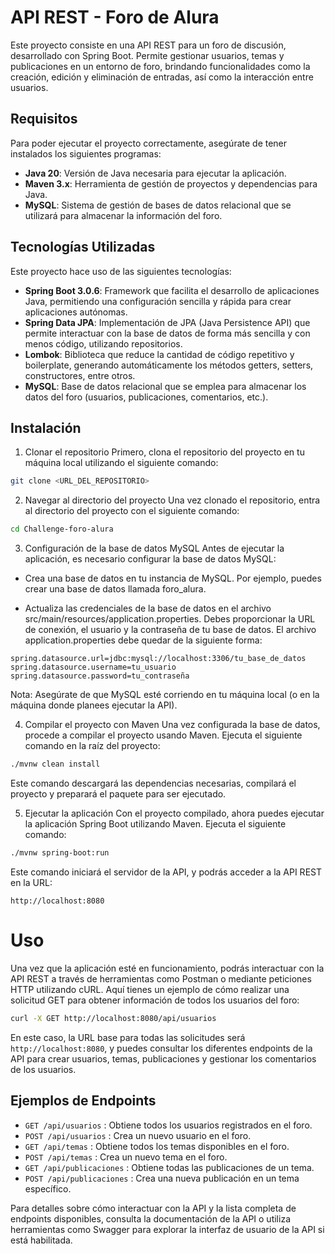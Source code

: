 # API REST - Foro de Alura

Este proyecto consiste en una API REST para un foro de discusión, desarrollado con Spring Boot. Permite gestionar usuarios, temas y publicaciones en un entorno de foro, brindando funcionalidades como la creación, edición y eliminación de entradas, así como la interacción entre usuarios.

## Requisitos
Para poder ejecutar el proyecto correctamente, asegúrate de tener instalados los siguientes programas:

- **Java 20**: Versión de Java necesaria para ejecutar la aplicación.
- **Maven 3.x**: Herramienta de gestión de proyectos y dependencias para Java.
- **MySQL**: Sistema de gestión de bases de datos relacional que se utilizará para almacenar la información del foro.


## Tecnologías Utilizadas

Este proyecto hace uso de las siguientes tecnologías:

- **Spring Boot 3.0.6**: Framework que facilita el desarrollo de aplicaciones Java, permitiendo una configuración sencilla y rápida para crear aplicaciones autónomas.
- **Spring Data JPA**: Implementación de JPA (Java Persistence API) que permite interactuar con la base de datos de forma más sencilla y con menos código, utilizando repositorios.
- **Lombok**: Biblioteca que reduce la cantidad de código repetitivo y boilerplate, generando automáticamente los métodos getters, setters, constructores, entre otros.
- **MySQL**: Base de datos relacional que se emplea para almacenar los datos del foro (usuarios, publicaciones, comentarios, etc.).

## Instalación
1. Clonar el repositorio
Primero, clona el repositorio del proyecto en tu máquina local utilizando el siguiente comando:

```bash
git clone <URL_DEL_REPOSITORIO>
```

2. Navegar al directorio del proyecto
Una vez clonado el repositorio, entra al directorio del proyecto con el siguiente comando:

```bash
cd Challenge-foro-alura
```

3. Configuración de la base de datos MySQL
Antes de ejecutar la aplicación, es necesario configurar la base de datos MySQL:

- Crea una base de datos en tu instancia de MySQL. Por ejemplo, puedes crear una base de datos llamada foro_alura.

- Actualiza las credenciales de la base de datos en el archivo src/main/resources/application.properties. Debes proporcionar la URL de conexión, el usuario y la contraseña de tu base de datos. El archivo application.properties debe quedar de la siguiente forma:

```properties
spring.datasource.url=jdbc:mysql://localhost:3306/tu_base_de_datos
spring.datasource.username=tu_usuario
spring.datasource.password=tu_contraseña
```
Nota: Asegúrate de que MySQL esté corriendo en tu máquina local (o en la máquina donde planees ejecutar la API).

4. Compilar el proyecto con Maven
Una vez configurada la base de datos, procede a compilar el proyecto usando Maven. Ejecuta el siguiente comando en la raíz del proyecto:

```bash
./mvnw clean install
```
Este comando descargará las dependencias necesarias, compilará el proyecto y preparará el paquete para ser ejecutado.

5. Ejecutar la aplicación
Con el proyecto compilado, ahora puedes ejecutar la aplicación Spring Boot utilizando Maven. Ejecuta el siguiente comando:

```bash
./mvnw spring-boot:run
```
Este comando iniciará el servidor de la API, y podrás acceder a la API REST en la URL:

```arduino
http://localhost:8080
```

# Uso
Una vez que la aplicación esté en funcionamiento, podrás interactuar con la API REST a través de herramientas como Postman o mediante peticiones HTTP utilizando cURL. Aquí tienes un ejemplo de cómo realizar una solicitud GET para obtener información de todos los usuarios del foro:

```bash
curl -X GET http://localhost:8080/api/usuarios
```
En este caso, la URL base para todas las solicitudes será ```http://localhost:8080```, y puedes consultar los diferentes endpoints de la API para crear usuarios, temas, publicaciones y gestionar los comentarios de los usuarios.

## Ejemplos de Endpoints

- ```GET /api/usuarios``` : Obtiene todos los usuarios registrados en el foro.
- ```POST /api/usuarios``` : Crea un nuevo usuario en el foro.
- ```GET /api/temas``` : Obtiene todos los temas disponibles en el foro.
- ```POST /api/temas``` : Crea un nuevo tema en el foro.
- ```GET /api/publicaciones``` : Obtiene todas las publicaciones de un tema.
- ```POST /api/publicaciones``` : Crea una nueva publicación en un tema específico.

Para detalles sobre cómo interactuar con la API y la lista completa de endpoints disponibles, consulta la documentación de la API o utiliza herramientas como Swagger para explorar la interfaz de usuario de la API si está habilitada.

